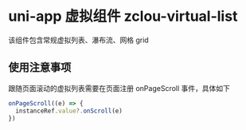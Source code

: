 # uni-app 虚拟组件 zclou-virtual-list

该组件包含常规虚拟列表、瀑布流、网格 grid

## 使用注意事项

跟随页面滚动的虚拟列表需要在页面注册 onPageScroll 事件，具体如下

```ts
onPageScroll((e) => {
  instanceRef.value?.onScroll(e)
})
```
